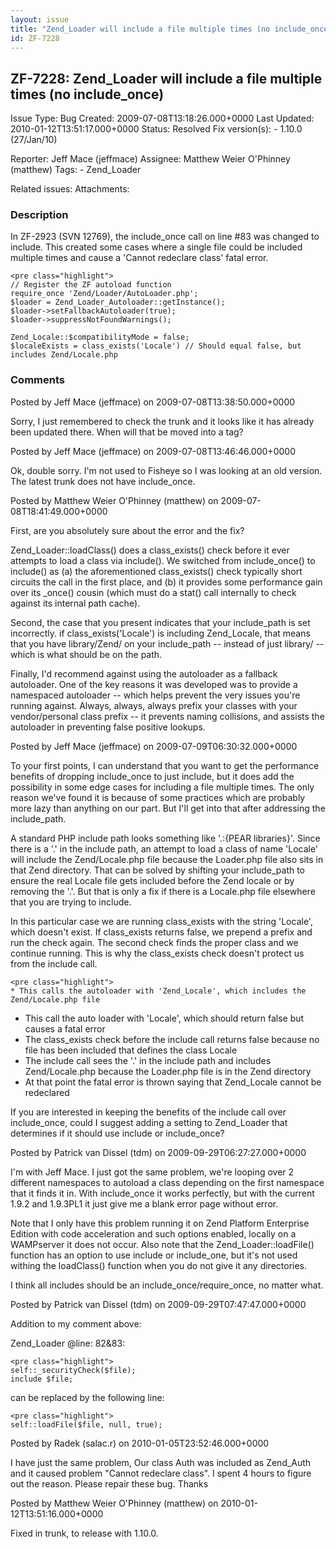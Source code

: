 ```yaml
---
layout: issue
title: "Zend_Loader will include a file multiple times (no include_once)"
id: ZF-7228
---
```


ZF-7228: Zend\_Loader will include a file multiple times (no include\_once)
---------------------------------------------------------------------------

 Issue Type: Bug Created: 2009-07-08T13:18:26.000+0000 Last Updated: 2010-01-12T13:51:17.000+0000 Status: Resolved Fix version(s): - 1.10.0 (27/Jan/10)
 
 Reporter:  Jeff Mace (jeffmace)  Assignee:  Matthew Weier O'Phinney (matthew)  Tags: - Zend\_Loader
 
 Related issues: 
 Attachments: 
### Description

In ZF-2923 (SVN 12769), the include\_once call on line #83 was changed to include. This created some cases where a single file could be included multiple times and cause a 'Cannot redeclare class' fatal error.

 
    <pre class="highlight">
    // Register the ZF autoload function
    require_once 'Zend/Loader/AutoLoader.php';
    $loader = Zend_Loader_Autoloader::getInstance();
    $loader->setFallbackAutoloader(true);
    $loader->suppressNotFoundWarnings();
    
    Zend_Locale::$compatibilityMode = false;
    $localeExists = class_exists('Locale') // Should equal false, but includes Zend/Locale.php


 

 

### Comments

Posted by Jeff Mace (jeffmace) on 2009-07-08T13:38:50.000+0000

Sorry, I just remembered to check the trunk and it looks like it has already been updated there. When will that be moved into a tag?

 

 

Posted by Jeff Mace (jeffmace) on 2009-07-08T13:46:46.000+0000

Ok, double sorry. I'm not used to Fisheye so I was looking at an old version. The latest trunk does not have include\_once.

 

 

Posted by Matthew Weier O'Phinney (matthew) on 2009-07-08T18:41:49.000+0000

First, are you absolutely sure about the error and the fix?

Zend\_Loader::loadClass() does a class\_exists() check before it ever attempts to load a class via include(). We switched from include\_once() to include() as (a) the aforementioned class\_exists() check typically short circuits the call in the first place, and (b) it provides some performance gain over its \_once() cousin (which must do a stat() call internally to check against its internal path cache).

Second, the case that you present indicates that your include\_path is set incorrectly. if class\_exists('Locale') is including Zend\_Locale, that means that you have library/Zend/ on your include\_path -- instead of just library/ -- which is what should be on the path.

Finally, I'd recommend against using the autoloader as a fallback autoloader. One of the key reasons it was developed was to provide a namespaced autoloader -- which helps prevent the very issues you're running against. Always, always, always prefix your classes with your vendor/personal class prefix -- it prevents naming collisions, and assists the autoloader in preventing false positive lookups.

 

 

Posted by Jeff Mace (jeffmace) on 2009-07-09T06:30:32.000+0000

To your first points, I can understand that you want to get the performance benefits of dropping include\_once to just include, but it does add the possibility in some edge cases for including a file multiple times. The only reason we've found it is because of some practices which are probably more lazy than anything on our part. But I'll get into that after addressing the include\_path.

A standard PHP include path looks something like '.:{PEAR libraries}'. Since there is a '.' in the include path, an attempt to load a class of name 'Locale' will include the Zend/Locale.php file because the Loader.php file also sits in that Zend directory. That can be solved by shifting your include\_path to ensure the real Locale file gets included before the Zend locale or by removing the '.'. But that is only a fix if there is a Locale.php file elsewhere that you are trying to include.

In this particular case we are running class\_exists with the string 'Locale', which doesn't exist. If class\_exists returns false, we prepend a prefix and run the check again. The second check finds the proper class and we continue running. This is why the class\_exists check doesn't protect us from the include call.

 
    <pre class="highlight">
    * This calls the autoloader with 'Zend_Locale', which includes the Zend/Locale.php file
    


- This call the auto loader with 'Locale', which should return false but causes a fatal error
- The class\_exists check before the include call returns false because no file has been included that defines the class Locale
- The include call sees the '.' in the include path and includes Zend/Locale.php because the Loader.php file is in the Zend directory
- At that point the fatal error is thrown saying that Zend\_Locale cannot be redeclared

If you are interested in keeping the benefits of the include call over include\_once, could I suggest adding a setting to Zend\_Loader that determines if it should use include or include\_once?

 

 

Posted by Patrick van Dissel (tdm) on 2009-09-29T06:27:27.000+0000

I'm with Jeff Mace. I just got the same problem, we're looping over 2 different namespaces to autoload a class depending on the first namespace that it finds it in. With include\_once it works perfectly, but with the current 1.9.2 and 1.9.3PL1 it just give me a blank error page without error.

Note that I only have this problem running it on Zend Platform Enterprise Edition with code acceleration and such options enabled, locally on a WAMPserver it does not occur. Also note that the Zend\_Loader::loadFile() function has an option to use include or include\_one, but it's not used withing the loadClass() function when you do not give it any directories.

I think all includes should be an include\_once/require\_once, no matter what.

 

 

Posted by Patrick van Dissel (tdm) on 2009-09-29T07:47:47.000+0000

Addition to my comment above:

Zend\_Loader @line: 82&83:

 
    <pre class="highlight">
    self::_securityCheck($file);
    include $file;


can be replaced by the following line:

 
    <pre class="highlight">
    self::loadFile($file, null, true);


 

 

Posted by Radek (salac.r) on 2010-01-05T23:52:46.000+0000

I have just the same problem, Our class Auth was included as Zend\_Auth and it caused problem "Cannot redeclare class". I spent 4 hours to figure out the reason. Please repair these bug. Thanks

 

 

Posted by Matthew Weier O'Phinney (matthew) on 2010-01-12T13:51:16.000+0000

Fixed in trunk, to release with 1.10.0.

 

 
